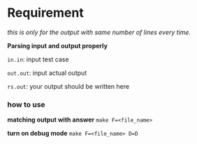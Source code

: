 # Requirement
*this is only for the output with same number of lines every time.*

**Parsing input and output properly**

``in.in``: input test case

``out.out``: input actual output

``rs.out``: your output should be written here

### how to use

**matching output with answer**
``make F=<file_name>``

**turn on debug mode**
``make F=<file_name> D=D``

